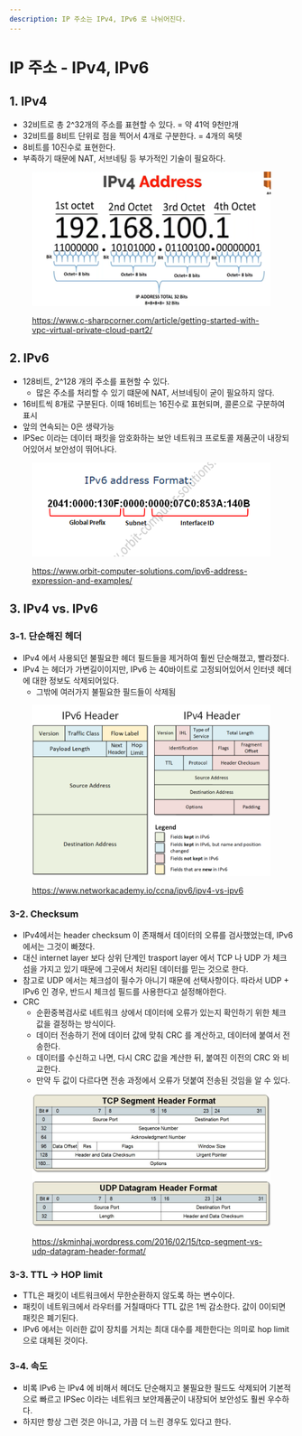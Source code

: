 ```yaml
---
description: IP 주소는 IPv4, IPv6 로 나뉘어진다.
---
```


# IP 주소 - IPv4, IPv6

## 1. IPv4

* 32비트로 총 2^32개의 주소를 표현할 수 있다. = 약 41억 9천만개&#x20;
* 32비트를 8비트 단위로 점을 찍어서 4개로 구분한다. = 4개의 옥텟&#x20;
* 8비트를 10진수로 표현한다.&#x20;
* 부족하기 때문에 NAT, 서브네팅 등 부가적인 기술이 필요하다.&#x20;

&#x20;

<figure><img src="../../.gitbook/assets/image (2).png" alt=""><figcaption><p><a href="https://www.c-sharpcorner.com/article/getting-started-with-vpc-virtual-private-cloud-part2/">https://www.c-sharpcorner.com/article/getting-started-with-vpc-virtual-private-cloud-part2/</a></p></figcaption></figure>



## 2.  IPv6

* 128비트, 2^128 개의 주소를 표현할 수 있다.&#x20;
  * 많은 주소를 처리할 수 있기 떄문에 NAT, 서브네팅이 굳이 필요하지 않다.&#x20;
* 16비트씩 8개로 구분된다. 이때 16비트는 16진수로 표현되며, 콜론으로 구분하여 표시&#x20;
* 앞의 연속되는 0은 생략가능
* IPSec 이라는 데이터 패킷을 암호화하는 보안 네트워크 프로토콜 제품군이 내장되어있어서 보안성이 뛰어나다.&#x20;

<figure><img src="../../.gitbook/assets/image (1).png" alt=""><figcaption><p><a href="https://www.orbit-computer-solutions.com/ipv6-address-expression-and-examples/">https://www.orbit-computer-solutions.com/ipv6-address-expression-and-examples/</a></p></figcaption></figure>



## 3. IPv4 vs. IPv6&#x20;

### 3-1. 단순해진 헤더&#x20;

* IPv4 에서 사용되던 불필요한 헤더 필드들을 제거하여 훨씬 단순해졌고, 빨라졌다.&#x20;
* IPv4 는 헤더가 가변길이이지만, IPv6 는 40바이트로 고정되어있어서 인터넷 헤더에 대한 정보도 삭제되어있다.&#x20;
  * 그밖에 여러가지 불필요한 필드들이 삭제됨 &#x20;

<figure><img src="../../.gitbook/assets/image (14).png" alt=""><figcaption><p><a href="https://www.networkacademy.io/ccna/ipv6/ipv4-vs-ipv6">https://www.networkacademy.io/ccna/ipv6/ipv4-vs-ipv6</a></p></figcaption></figure>

### 3-2. Checksum&#x20;

* IPv4에서는 header checksum 이 존재해서 데이터의 오류를 검사했었는데, IPv6 에서는 그것이 빠졌다.&#x20;
* 대신 internet layer 보다 상위 단계인 trasport layer 에서 TCP 나 UDP 가 체크섬을 가지고 있기 때문에 그곳에서 처리된 데이터를 믿는 것으로 한다.&#x20;
* 참고로 UDP 에서는 체크섬이 필수가 아니기 때문에 선택사항이다. 따라서 UDP + IPv6 인 경우, 반드시 체크섬 필드를 사용한다고 설정해야한다.&#x20;
* CRC&#x20;
  * 순환중복검사로 네트워크 상에서 데이터에 오류가 있는지 확인하기 위한 체크값을 결정하는 방식이다.&#x20;
  * 데이터 전송하기 전에 데이터 값에 맞춰 CRC 를 계산하고, 데이터에 붙여서 전송한다.&#x20;
  * 데이터를 수신하고 나면, 다시 CRC 값을 계산한 뒤, 붙여진 이전의 CRC 와 비교한다.&#x20;
  * 만약 두 값이 다르다면 전송 과정에서 오류가 덧붙여 전송된 것임을 알 수 있다.&#x20;

<figure><img src="../../.gitbook/assets/image.png" alt=""><figcaption><p><a href="https://skminhaj.wordpress.com/2016/02/15/tcp-segment-vs-udp-datagram-header-format/">https://skminhaj.wordpress.com/2016/02/15/tcp-segment-vs-udp-datagram-header-format/</a></p></figcaption></figure>

### 3-3. TTL -> HOP limit&#x20;

* TTL은 패킷이 네트워크에서 무한순환하지 않도록 하는 변수이다.&#x20;
* 패킷이 네트워크에서 라우터를 거칠때마다 TTL 값은 1씩 감소한다. 값이 0이되면 패킷은 폐기된다.&#x20;
* IPv6 에서는 이러한 값이 장치를 거치는 최대 대수를 제한한다는 의미로 hop limit 으로 대체된 것이다.&#x20;

### 3-4. 속도

* 비록 IPv6 는 IPv4 에 비해서 헤더도 단순해지고 불필요한 필드도 삭제되어 기본적으로 빠르고 IPSec 이라는 네트워크 보안제품군이 내장되어 보안성도 훨씬 우수하다.&#x20;
* 하지만 항상 그런 것은 아니고, 가끔 더 느린 경우도 있다고 한다.&#x20;


